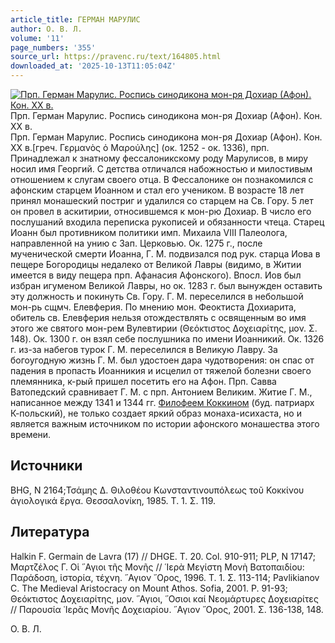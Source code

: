 ```yaml
---
article_title: ГЕРМАН МАРУЛИС
author: О. В. Л.
volume: '11'
page_numbers: '355'
source_url: https://pravenc.ru/text/164805.html
downloaded_at: '2025-10-13T11:05:04Z'
---
```


[![Прп. Герман Марулис. Роспись синодикона мон-ря Дохиар (Афон). Кон. ХХ в.](https://pravenc.ru/data/399/468/1234/i200.jpg "Кликните для увеличения картинки")](https://pravenc.ru/data/399/468/1234/i400.jpg)Прп. Герман Марулис. Роспись синодикона мон-ря Дохиар (Афон). Кон. ХХ в.  
Прп. Герман Марулис. Роспись синодикона мон-ря Дохиар (Афон). Кон. ХХ в.[греч. Γερμανὸς ὁ Μαρούλης] (ок. 1252 - ок. 1336), прп. Принадлежал к знатному фессалоникскому роду Марулисов, в миру носил имя Георгий. С детства отличался набожностью и милостивым отношением к слугам своего отца. В Фессалонике он познакомился с афонским старцем Иоанном и стал его учеником. В возрасте 18 лет принял монашеский постриг и удалился со старцем на Св. Гору. 5 лет он провел в аскитирии, относившемся к мон-рю Дохиар. В число его послушаний входила переписка рукописей и обязанности чтеца. Старец Иоанн был противником политики имп. Михаила VIII Палеолога, направленной на унию с Зап. Церковью. Ок. 1275 г., после мученической смерти Иоанна, Г. М. подвизался под рук. старца Иова в пещере Богородицы недалеко от Великой Лавры (видимо, в Житии имеется в виду пещера прп. Афанасия Афонского). Впосл. Иов был избран игуменом Великой Лавры, но ок. 1283 г. был вынужден оставить эту должность и покинуть Св. Гору. Г. М. переселился в небольшой мон-рь сщмч. Елевферия. По мнению мон. Феоктиста Дохиарита, обитель св. Елевферия нельзя отождествлять с освященным во имя этого же святого мон-рем Вулевтирии (Θεόκτιστος Δοχειαρίτης, μον. Σ. 148). Ок. 1300 г. он взял себе послушника по имени Иоанникий. Ок. 1326 г. из-за набегов турок Г. М. переселился в Великую Лавру. За богоугодную жизнь Г. М. был удостоен дара чудотворения: он спас от падения в пропасть Иоанникия и исцелил от тяжелой болезни своего племянника, к-рый пришел посетить его на Афон. Прп. Савва Ватопедский сравнивает Г. М. с прп. Антонием Великим. Житие Г. М., написанное между 1341 и 1344 гг. [Филофеем Коккином](<https://pravenc.ru/text/Филофей Коккин.html>) (буд. патриарх К-польский), не только создает яркий образ монаха-исихаста, но и является важным источником по истории афонского монашества этого времени.

## Источники

BHG, N 2164;Τσάμης Δ. Θιλοθέου Κωνσταντινουπόλεως τοῦ Κοκκίνου ἁγιολογικά ἔργα. Θεσσαλονίκη, 1985. Τ. 1. Σ. 119.

## Литература

Halkin F. Germain de Lavra (17) // DHGE. T. 20. Col. 910-911; PLP, N 17147; Μαρτζέλος Γ. Οἱ ῞Αγιοι τῆς Μονῆς // ῾Ιερὰ Μεγίστη Μονὴ Βατοπαιδίου: Παράδοση, ἱστορία, τέχνη. ῞Αγιον ῎Ορος, 1996. Τ. 1. Σ. 113-114; Pavlikianov C. The Medieval Aristocracy on Mount Athos. Sofia, 2001. P. 91-93; Θεόκτιστος Δοχειαρίτης, μον. ῞Αγιοι, ῞Οσιοι καί Νεομάρτυρες Δοχειαρίτες // Παρουσία ῾Ιερᾶς Μονῆς Δοχειαρίου. ῞Αγιον ῎Ορος, 2001. Σ. 136-138, 148.

О. В. Л.
